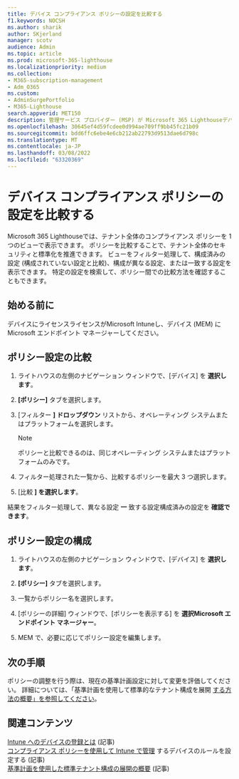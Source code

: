 ```yaml
---
title: デバイス コンプライアンス ポリシーの設定を比較する
f1.keywords: NOCSH
ms.author: sharik
author: SKjerland
manager: scotv
audience: Admin
ms.topic: article
ms.prod: microsoft-365-lighthouse
ms.localizationpriority: medium
ms.collection:
- M365-subscription-management
- Adm_O365
ms.custom:
- AdminSurgePortfolio
- M365-Lighthouse
search.appverid: MET150
description: 管理サービス プロバイダー (MSP) が Microsoft 365 Lighthouseデバイス コンプライアンス ポリシー設定を比較する方法について説明します。
ms.openlocfilehash: 30645ef4d59fcdee0d994ae709ff9bb45fc21b09
ms.sourcegitcommit: bdd6ffc6ebe4e6cb212ab22793d9513dae6d798c
ms.translationtype: MT
ms.contentlocale: ja-JP
ms.lasthandoff: 03/08/2022
ms.locfileid: "63320369"
---
```

# <a name="compare-device-compliance-policy-settings"></a>デバイス コンプライアンス ポリシーの設定を比較する

Microsoft 365 Lighthouseでは、テナント全体のコンプライアンス ポリシーを 1 つのビューで表示できます。 ポリシーを比較することで、テナント全体のセキュリティと標準化を推進できます。 ビューをフィルター処理して、構成済みの設定 (構成されていない設定と比較)、構成が異なる設定、または一致する設定を表示できます。 特定の設定を検索して、ポリシー間での比較方法を確認することもできます。

## <a name="before-you-begin"></a>始める前に

デバイスにライセンスライセンスがMicrosoft Intuneし、デバイス (MEM) にMicrosoft エンドポイント マネージャーしてください。

## <a name="compare-policy-settings"></a>ポリシー設定の比較

1. ライトハウスの左側のナビゲーション ウィンドウで、[デバイス] を **選択します**。

2. **[ポリシー]** タブを選択します。

3. [フィルター **] ドロップダウン** リストから、オペレーティング システムまたはプラットフォームを選択します。

   > [!NOTE]
   > ポリシーと比較できるのは、同じオペレーティング システムまたはプラットフォームのみです。

4. フィルター処理された一覧から、比較するポリシーを最大 3 つ選択します。

5. [比較 **] を選択します**。

結果をフィルター処理して、異なる設定 **一** 致する設定構成済みの設定を **確認できます**。

## <a name="configure-a-policy-setting"></a>ポリシー設定の構成

1. ライトハウスの左側のナビゲーション ウィンドウで、[デバイス] を **選択します**。

2. **[ポリシー]** タブを選択します。

3. 一覧からポリシー名を選択します。

4. [ポリシーの詳細] ウィンドウで、[ポリシーを表示する] を **選択Microsoft エンドポイント マネージャー**。

5. MEM で、必要に応じてポリシー設定を編集します。

## <a name="next-steps"></a>次の手順

ポリシーの調整を行う際は、現在の基準計画設定に対して変更を評価してください。 詳細については、「基準計画を使用して標準的なテナント構成を展開 [する方法の概要」を参照してください](m365-lighthouse-deploy-standard-tenant-configurations-overview.md)。

## <a name="related-content"></a>関連コンテンツ

[Intune へのデバイスの登録とは](/mem/intune/enrollment/device-enrollment) (記事)  
[コンプライアンス ポリシーを使用して Intune で管理](/mem/intune/protect/device-compliance-get-started) するデバイスのルールを設定する (記事)  
[基準計画を使用した標準テナント構成の展開の概要](m365-lighthouse-deploy-standard-tenant-configurations-overview.md) (記事)
